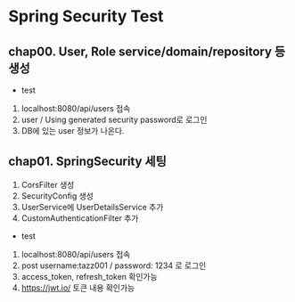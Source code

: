 # Spring Security Test

## chap00. User, Role service/domain/repository 등 생성

- test

1. localhost:8080/api/users 접속
1. user / Using generated security password로 로그인 
1. DB에 있는 user 정보가 나온다.

## chap01. SpringSecurity 세팅

1. CorsFilter 생성
1. SecurityConfig 생성
1. UserService에 UserDetailsService 추가
1. CustomAuthenticationFilter 추가

- test 
1. localhost:8080/api/users 접속
1. post username:tazz001 / password: 1234 로 로그인 
1. access_token, refresh_token 확인가능
1. https://jwt.io/ 토큰 내용 확인가능



